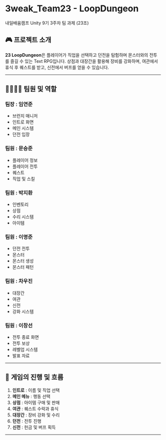 # 3weak_Team23 - LoopDungeon

내일배움캠프 Unity 9기 3주차 팀 과제 (23조)

## 🎮 프로젝트 소개
**23 LoopDungeon**은 플레이어가 직업을 선택하고 던전을 탐험하며 몬스터와의 전투를 즐길 수 있는 Text RPG입니다. 
상점과 대장간을 활용해 장비를 강화하며, 여관에서 휴식 후 퀘스트를 받고, 신전에서 버프를 얻을 수 있습니다.

---

## 👨‍👩‍👧‍👦 팀원 및 역할

### 팀장 : 임연준
- 브런치 매니저
- 인트로 화면
- 메인 시스템
- 던전 입장

### 팀원 : 문승준
- 플레이어 정보
- 플레이어 전투
- 퀘스트
- 직업 및 스킬

### 팀원 : 박지환
- 인벤토리
- 상점
- 수리 시스템
- 아이템

### 팀원 : 이명준
- 던전 전투
- 몬스터
- 몬스터 생성
- 몬스터 패턴

### 팀원 : 차우진
- 대장간
- 여관
- 신전
- 강화 시스템

### 팀원 : 이창선
- 전투 종료 화면
- 전투 보상
- 레벨업 시스템
- 발표 자료

---

## 🧭 게임의 진행 및 흐름

1. **인트로** : 이름 및 직업 선택
2. **메인 메뉴** : 행동 선택
3. **상점** : 아이템 구매 및 판매
4. **여관** : 퀘스트 수락과 휴식
5. **대장간** : 장비 강화 및 수리
6. **던전** : 전투 진행
7. **신전** : 헌금 및 버프 획득

---
